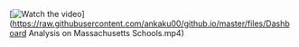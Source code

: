 [![Watch the video](https://raw.githubusercontent.com/ankaku00/github.io/files/master/images/Massachusetts.png)](https://raw.githubusercontent.com/ankaku00/github.io/master/files/Dashboard Analysis on Massachusetts Schools.mp4)

